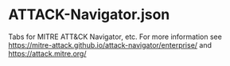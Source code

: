 # ATTACK-Navigator.json
Tabs for MITRE ATT&amp;CK Navigator, etc.
For more information see https://mitre-attack.github.io/attack-navigator/enterprise/ and https://attack.mitre.org/
